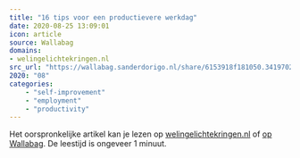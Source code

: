 ```yaml
---
title: "16 tips voor een productievere werkdag"
date: 2020-08-25 13:09:01
icon: article
source: Wallabag
domains:
- welingelichtekringen.nl
src_url: "https://wallabag.sanderdorigo.nl/share/6153918f181050.34197023"
2020: "08"
categories:
    - "self-improvement"
    - "employment"
    - "productivity"
---
```

Het oorspronkelijke artikel kan je lezen op [welingelichtekringen.nl](https://www.welingelichtekringen.nl/samenleving/442004/16-tips-voor-een-productievere-werkdag.html) of [op Wallabag](https://wallabag.sanderdorigo.nl/share/6153918f181050.34197023). De leestijd is ongeveer 1 minuut.